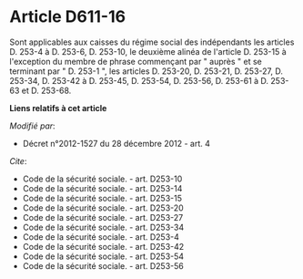 # Article D611-16

Sont applicables aux caisses du régime social des indépendants les articles D. 253-4 à D. 253-6, D. 253-10, le deuxième
alinéa de l'article D. 253-15 à l'exception du membre de phrase commençant par " auprès " et se terminant par " D. 253-1 ",
les articles D. 253-20, D. 253-21, D. 253-27, D. 253-34, D. 253-42 à D. 253-45, D. 253-54, 
D. 253-56, D. 253-61 à D. 253-63 et D. 253-68.

**Liens relatifs à cet article**

_Modifié par_:

  - Décret n°2012-1527 du 28 décembre 2012 - art. 4

_Cite_:

  - Code de la sécurité sociale. - art. D253-10
  - Code de la sécurité sociale. - art. D253-14
  - Code de la sécurité sociale. - art. D253-15
  - Code de la sécurité sociale. - art. D253-20
  - Code de la sécurité sociale. - art. D253-27
  - Code de la sécurité sociale. - art. D253-34
  - Code de la sécurité sociale. - art. D253-4
  - Code de la sécurité sociale. - art. D253-42
  - Code de la sécurité sociale. - art. D253-54
  - Code de la sécurité sociale. - art. D253-56
